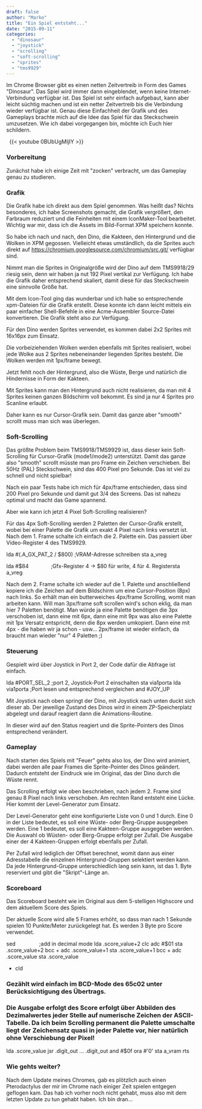 ```yaml
---
draft: false
author: "Marko"
title: "Ein Spiel entsteht..."
date: "2015-09-11"
categories: 
  - "dinosaur"
  - "joystick"
  - "scrolling"
  - "soft-scrolling"
  - "sprites"
  - "tms9929"
---
```


Im Chrome Browser gibt es einen netten Zeitvertreib in Form des Games "Dinosaur". Das Spiel wird immer dann eingeblendet, wenn keine Internet-Verbindung verfügbar ist. Das Spiel ist sehr einfach aufgebaut, kann aber leicht süchtig machen und ist ein netter Zeitvertreib bis die Verbindung wieder verfügbar ist. Genau diese Einfachheit der Grafik und des Gameplays brachte mich auf die Idee das Spiel für das Steckschwein umzusetzen. Wie ich dabei vorgegangen bin, möchte ich Euch hier schildern.

 
{{< youtube 0BUbUgMIjIY >}}

### Vorbereitung

Zunächst habe ich einige Zeit mit "zocken" verbracht, um das Gameplay genau zu studieren.

### Grafik

Die Grafik habe ich direkt aus dem Spiel genommen. Was heißt das? Nichts besonderes, ich habe Screenshots gemacht, die Grafik vergrößert, den Farbraum reduziert und die Feinheiten mit einem IconMaker-Tool bearbeitet. Wichtig war mir, dass ich die Assets im Bild-Format XPM speichern konnte.

So habe ich nach und nach, den Dino, die Kakteen, den Hintergrund und die Wolken in XPM gegossen. Vielleicht etwas umständlich, da die Sprites auch direkt auf https://chromium.googlesource.com/chromium/src.git/ verfügbar sind.

Nimmt man die Sprites in Originalgröße wird der Dino auf dem TMS9918/29 riesig sein, denn wir haben ja nut 192 Pixel vertikal zur Verfügung. Ich habe die Grafik daher entsprechend skaliert, damit diese für das Steckschwein eine sinnvolle Größe hat.

Mit dem Icon-Tool ging das wunderbar und ich habe so entsprechende xpm-Dateien für die Grafik erstellt. Diese konnte ich dann leicht mittels ein paar einfacher Shell-Befehle in eine Acme-Assembler Source-Datei konvertieren. Die Grafik steht also zur Verfügung.

Für den Dino werden Sprites verwendet, es kommen dabei 2x2 Sprites mit 16x16px zum Einsatz.

Die vorbeiziehenden Wolken werden ebenfalls mit Sprites realisiert, wobei jede Wolke aus 2 Sprites nebeneinander liegenden Sprites besteht. Die Wolken werden mit 1px/frame bewegt.

Jetzt fehlt noch der Hintergrund, also die Wüste, Berge und natürlich die Hindernisse in Form der Kakteen.

Mit Sprites kann man den Hintergrund auch nicht realisieren, da man mit 4 Sprites keinen ganzen Bildschirm voll bekommt. Es sind ja nur 4 Sprites pro Scanline erlaubt.

Daher kann es nur Cursor-Grafik sein. Damit das ganze aber "smooth" scrollt muss man sich was überlegen.

### Soft-Scrolling

Das größte Problem beim TMS9918/TMS9929 ist, dass dieser kein Soft-Scrolling für Cursor-Grafik (mode1/mode2) unterstützt. Damit das ganze also "smooth" scrollt müsste man pro Frame ein Zeichen verschieben. Bei 50Hz (PAL) Steckschwein, sind das 400 Pixel pro Sekunde. Das ist viel zu schnell und nicht spielbar!

Nach ein paar Tests habe ich mich für 4px/frame entschieden, dass sind 200 Pixel pro Sekunde und damit gut 3/4 des Screens. Das ist nahezu optimal und macht das Game spannend.

Aber wie kann ich jetzt 4 Pixel Soft-Scrolling realisieren?

Für das 4px Soft-Scrolling werden 2 Paletten der Cursor-Grafik erstellt, wobei bei einer Palette die Grafik um exakt 4 Pixel nach links versetzt ist. Nach dem 1. Frame schalte ich einfach die 2. Palette ein. Das passiert über Video-Register 4 des TMS9929.

lda #(.A\_GX\_PAT\_2 / $800) ;VRAM-Adresse schreiben sta a\_vreg

lda #$84               ;Gfx-Register 4 -> $80 für write, 4 für 4. Registersta a\_vreg

Nach dem 2. Frame schalte ich wieder auf die 1. Palette und anschließend kopiere ich die Zeichen auf dem Bildschirm um eine Cursor-Position (8px) nach links. So erhält man ein butterweiches 4px/frame Scrolling, womit man arbeiten kann. Will man 3px/frame soft scrollen wird's schon eklig, da man hier 7 Paletten benötigt. Man würde ja eine Palette benötigen die 3px verschoben ist, dann eine mit 6px, dann eine mit 9px was also eine Palette mit 1px Versatz entspricht, denn die 8px werden umkopiert. Dann eine mit 4px - die haben wir ja schon - usw... 2px/frame ist wieder einfach, da braucht man wieder "nur" 4 Paletten ;)

### Steuerung

Gespielt wird über Joystick in Port 2, der Code dafür die Abfrage ist einfach.

lda #PORT\_SEL\_2 ;port 2, Joystick-Port 2 einschalten sta via1porta lda via1porta ;Port lesen und entsprechend vergleichen and #JOY\_UP

Mit Joystick nach oben springt der Dino, mit Joystick nach unten duckt sich dieser ab. Der jeweilige Zustand des Dinos wird in einem ZP-Speicherplatz abgelegt und darauf reagiert dann die Animations-Routine.

In dieser wird auf den Status reagiert und die Sprite-Pointers des Dinos entsprechend verändert.

### Gameplay

Nach starten des Spiels mit "Feuer" gehts also los, der Dino wird animiert, dabei werden alle paar Frames die Sprite-Pointer des Dinos geändert. Dadurch entsteht der Eindruck wie im Original, das der Dino durch die Wüste rennt.

Das Scrolling erfolgt wie oben beschrieben, nach jedem 2. Frame sind genau 8 Pixel nach links verschoben. Am rechten Rand entsteht eine Lücke. Hier kommt der Level-Generator zum Einsatz.

Der Level-Generator geht eine konfigurierte Liste von 0 und 1 durch. Eine 0 in der Liste bedeutet, es soll eine Wüste- oder Berg-Gruppe ausgegeben werden. Eine 1 bedeutet, es soll eine Kakteen-Gruppe ausgegeben werden. Die Auswahl ob Wüsten- oder Berg-Gruppe erfolgt per Zufall. Die Ausgabe einer der 4 Kakteen-Gruppen erfolgt ebenfalls per Zufall.

Per Zufall wird lediglich der Offset berechnet, womit dann aus einer Adresstabelle die einzelnen Hintergrund-Gruppen selektiert werden kann. Da jede Hintergrund-Gruppe unterschiedlich lang sein kann, ist das 1. Byte reserviert und gibt die "Skript"-Länge an.

### Scoreboard

Das Scoreboard besteht wie im Original aus dem 5-stelligen Highscore und dem aktuellem Score des Spiels.

Der aktuelle Score wird alle 5 Frames erhöht, so dass man nach 1 Sekunde spielen 10 Punkte/Meter zurückgelegt hat. Es werden 3 Byte pro Score verwendet.

 sed                ;add in decimal mode
 lda .score\_value+2
 clc
 adc #$01
 sta .score\_value+2
 bcc +
 adc .score\_value+1
 sta .score\_value+1
 bcc +
 adc .score\_value
 sta .score\_value
 + cld

### Gezählt wird einfach im BCD-Mode des 65c02 unter Berücksichtigung des Übertrags.

### Die Ausgabe erfolgt des Score erfolgt über Abbilden des Dezimalwertes jeder Stelle auf numerische Zeichen der ASCII-Tabelle. Da ich beim Scrolling permanent die Palette umschalte liegt der Zeichensatz quasi in jeder Palette vor, hier natürlich ohne Verschiebung der Pixel!

lda .score\_value
jsr .digit\_out
...
.digit\_out
and #$0f
ora #'0'
sta a\_vram 
rts

### Wie gehts weiter?

Nach dem Update meines Chromes, gab es plötzlich auch einen Pterodactylus der mir im Chrome nach einiger Zeit spielen entgegen geflogen kam. Das hab ich vorher noch nicht gehabt, muss also mit dem letzten Update zu tun gehabt haben. Ich bin dran...
